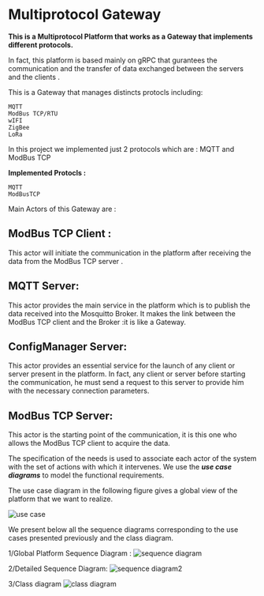 # Multiprotocol Gateway 

**This is a Multiprotocol Platform that works as a Gateway that 
implements different protocols.**


In fact, this platform is based mainly on gRPC that gurantees the communication and the transfer of data exchanged between the servers and the clients .

This is a Gateway that manages distincts protocls including:

    MQTT
    ModBus TCP/RTU
    wIFI
    ZigBee
    LoRa
 
In this project we implemented just 2 protocols which are : MQTT and ModBus TCP

**Implemented Protocls :**

    MQTT
    ModBusTCP

Main Actors of this Gateway are :

## ModBus TCP Client :
 This actor will initiate the communication in the platform after receiving the data from the ModBus TCP server .

## MQTT Server:
 This actor provides the main service in the platform which is to publish the data received into the Mosquitto Broker. It makes the link between the ModBus TCP client and the Broker :it is like a Gateway.

## ConfigManager Server:
 This actor provides an essential service for the launch of any client or server present in the platform. In fact, any client or server before starting the communication, he must send a request to this server to provide him with the necessary connection parameters.

## ModBus TCP Server:
 This actor is the starting point of the communication, it is this one who allows the ModBus TCP client to acquire the data.

The specification of the needs is used to associate each actor of the system with the set of actions with which it intervenes. We use the **_use case diagrams_** to model the functional requirements.

The use case diagram in the following figure gives a global view of the platform that we want to realize.

![use case](https://user-images.githubusercontent.com/87174876/167430386-b85a8edc-ee19-4df4-9e37-c4650968bf62.png)

We present below all the sequence diagrams corresponding to the use cases presented previously and the class diagram.

1/Global Platform Sequence Diagram :
![sequence diagram](https://user-images.githubusercontent.com/87174876/167430412-f2ff18e4-dcd8-4d50-83fe-27ee60f2d60c.png)

2/Detailed Sequence Diagram:
![sequence diagram2](https://user-images.githubusercontent.com/87174876/167430453-053813d3-3e7e-4784-b3ab-b07702e6f584.png)

3/Class diagram 
![class diagram](https://user-images.githubusercontent.com/87174876/167430488-60b77bcd-5957-4de1-8ebf-8cede2e0ea1f.png)

